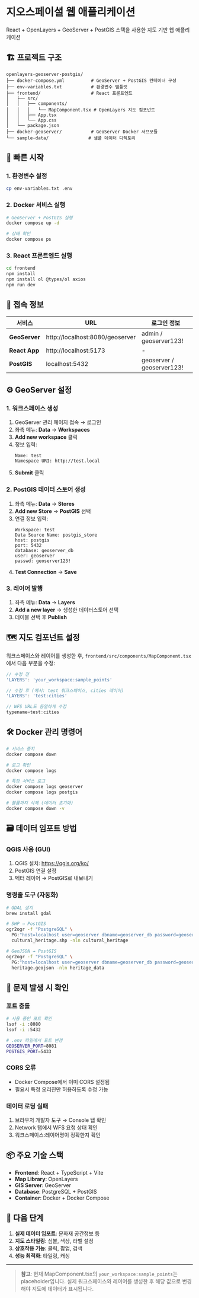 # 지오스페이셜 웹 애플리케이션

React + OpenLayers + GeoServer + PostGIS 스택을 사용한 지도 기반 웹 애플리케이션

## 🏗️ 프로젝트 구조

```
openlayers-geoserver-postgis/
├── docker-compose.yml          # GeoServer + PostGIS 컨테이너 구성
├── env-variables.txt           # 환경변수 템플릿
├── frontend/                   # React 프론트엔드
│   ├── src/
│   │   ├── components/
│   │   │   └── MapComponent.tsx # OpenLayers 지도 컴포넌트
│   │   ├── App.tsx
│   │   └── App.css
│   └── package.json
├── docker-geoserver/           # GeoServer Docker 서브모듈
└── sample-data/               # 샘플 데이터 디렉토리
```

## 🚀 빠른 시작

### 1. 환경변수 설정

```bash
cp env-variables.txt .env
```

### 2. Docker 서비스 실행

```bash
# GeoServer + PostGIS 실행
docker compose up -d

# 상태 확인
docker compose ps
```

### 3. React 프론트엔드 실행

```bash
cd frontend
npm install
npm install ol @types/ol axios
npm run dev
```

## 📍 접속 정보

| 서비스        | URL                             | 로그인 정보               |
| ------------- | ------------------------------- | ------------------------- |
| **GeoServer** | http://localhost:8080/geoserver | admin / geoserver123!     |
| **React App** | http://localhost:5173           | -                         |
| **PostGIS**   | localhost:5432                  | geoserver / geoserver123! |

## ⚙️ GeoServer 설정

### 1. 워크스페이스 생성

1. GeoServer 관리 페이지 접속 → 로그인
2. 좌측 메뉴: **Data** → **Workspaces**
3. **Add new workspace** 클릭
4. 정보 입력:
   ```
   Name: test
   Namespace URI: http://test.local
   ```
5. **Submit** 클릭

### 2. PostGIS 데이터 스토어 생성

1. 좌측 메뉴: **Data** → **Stores**
2. **Add new Store** → **PostGIS** 선택
3. 연결 정보 입력:
   ```
   Workspace: test
   Data Source Name: postgis_store
   host: postgis
   port: 5432
   database: geoserver_db
   user: geoserver
   passwd: geoserver123!
   ```
4. **Test Connection** → **Save**

### 3. 레이어 발행

1. 좌측 메뉴: **Data** → **Layers**
2. **Add a new layer** → 생성한 데이터스토어 선택
3. 테이블 선택 후 **Publish**

## 🗺️ 지도 컴포넌트 설정

워크스페이스와 레이어를 생성한 후, `frontend/src/components/MapComponent.tsx`에서 다음 부분을 수정:

```typescript
// 수정 전
'LAYERS': 'your_workspace:sample_points'

// 수정 후 (예시: test 워크스페이스, cities 레이어)
'LAYERS': 'test:cities'
```

```typescript
// WFS URL도 동일하게 수정
typename=test:cities
```

## 🛠️ Docker 관리 명령어

```bash
# 서비스 중지
docker compose down

# 로그 확인
docker compose logs

# 특정 서비스 로그
docker compose logs geoserver
docker compose logs postgis

# 볼륨까지 삭제 (데이터 초기화)
docker compose down -v
```

## 🗃️ 데이터 임포트 방법

### QGIS 사용 (GUI)

1. QGIS 설치: https://qgis.org/ko/
2. PostGIS 연결 설정
3. 벡터 레이어 → PostGIS로 내보내기

### 명령줄 도구 (자동화)

```bash
# GDAL 설치
brew install gdal

# SHP → PostGIS
ogr2ogr -f "PostgreSQL" \
  PG:"host=localhost user=geoserver dbname=geoserver_db password=geoserver123!" \
  cultural_heritage.shp -nln cultural_heritage

# GeoJSON → PostGIS
ogr2ogr -f "PostgreSQL" \
  PG:"host=localhost user=geoserver dbname=geoserver_db password=geoserver123!" \
  heritage.geojson -nln heritage_data
```

## 🔧 문제 발생 시 확인

### 포트 충돌

```bash
# 사용 중인 포트 확인
lsof -i :8080
lsof -i :5432

# .env 파일에서 포트 변경
GEOSERVER_PORT=8081
POSTGIS_PORT=5433
```

### CORS 오류

- Docker Compose에서 이미 CORS 설정됨
- 필요시 특정 오리진만 허용하도록 수정 가능

### 데이터 로딩 실패

1. 브라우저 개발자 도구 → Console 탭 확인
2. Network 탭에서 WFS 요청 상태 확인
3. 워크스페이스:레이어명이 정확한지 확인

## 📦 주요 기술 스택

- **Frontend**: React + TypeScript + Vite
- **Map Library**: OpenLayers
- **GIS Server**: GeoServer
- **Database**: PostgreSQL + PostGIS
- **Container**: Docker + Docker Compose

## 🎯 다음 단계

1. **실제 데이터 임포트**: 문화재 공간정보 등
2. **지도 스타일링**: 심볼, 색상, 라벨 설정
3. **상호작용 기능**: 클릭, 팝업, 검색
4. **성능 최적화**: 타일링, 캐싱

---

> **참고**: 현재 MapComponent.tsx의 `your_workspace:sample_points`는 placeholder입니다. 실제 워크스페이스와 레이어를 생성한 후 해당 값으로 변경해야 지도에 데이터가 표시됩니다.
